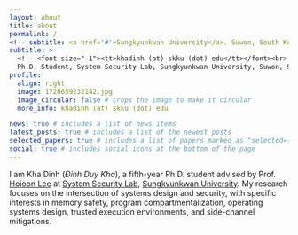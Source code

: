 ```yaml
---
layout: about
title: about
permalink: /
<!-- subtitle: <a href='#'>Sungkyunkwan University</a>. Suwon, South Korea. -->
subtitle: >
  <!-- <font size="-1"><tt>khadinh (at) skku (dot) edu</tt></font><br> -->
  Ph.D. Student, System Security Lab, Sungkyunkwan University, Suwon, South Korea
profile:
  align: right
  image: 1726659232142.jpg
  image_circular: false # crops the image to make it circular
  more_info: khadinh (at) skku (dot) edu

news: true # includes a list of news items
latest_posts: true # includes a list of the newest posts
selected_papers: true # includes a list of papers marked as "selected={true}"
social: true # includes social icons at the bottom of the page
---
```


I am Kha Dinh (_Đinh Duy Kha_), a fifth-year Ph.D. student advised by Prof. [Hojoon Lee](https://hojoon-lee.github.io) at [System Security Lab](https://sslab.skku.edu), [Sungkyunkwan University](https://www.skku.edu).
My research focuses on the intersection of systems design and security, with specific interests in memory safety, program compartmentalization, operating systems design, trusted execution environments, and side-channel mitigations.
